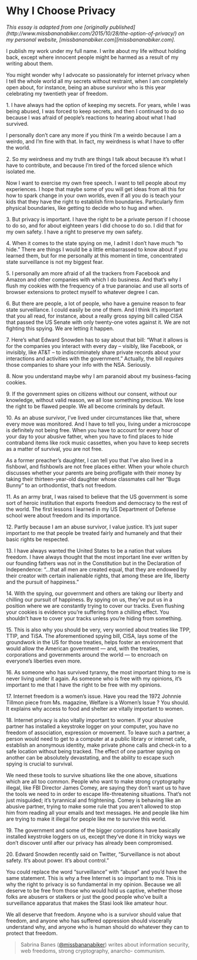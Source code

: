 
# Why I Choose Privacy

<p><em>This essay is adapted from one [originally published](http://www.missbananabiker.com/2015/10/28/the-option-of-privacy/) on my personal
website, [missbananabiker.com][missbananabiker.com].</em></p>

<p>I publish my work under my full name. I write about my life without
holding back, except where innocent people might be harmed as a result
of my writing about them.</p>

<p>You might wonder why I advocate so passionately for internet privacy
when I tell the whole world all my secrets without restraint, when I
am completely open about, for instance, being an abuse survivor who is
this year celebrating my twentieth year of freedom.</p>

<p>1. I have always had the option of keeping my secrets. For years,
while I was being abused, I was forced to keep secrets, and then I
continued to do so because I was afraid of people’s reactions to
hearing about what I had survived.<p>

<p>I personally don’t care any more if you think I’m a weirdo because I
am a weirdo, and I’m fine with that. In fact, my weirdness is what I
have to offer the world.</p>

<p>2. So my weirdness and my truth are things I talk about because it’s
what I have to contribute, and because I’m tired of the forced silence
which isolated me.</p>

<p>Now I want to exercise my own free speech. I want to tell people about
my experiences. I hope that maybe some of you will get ideas from all
this for how to spark change in your own worlds, even if all you do is
teach your kids that they have the right to establish firm
boundaries. Particularly firm physical boundaries, like getting to
decide who to hug and when.</p>

<p>3. But privacy is important. I have the right to be a private person
if I choose to do so, and for about eighteen years I did choose to do
so. I did that for my own safety. I have a right to preserve my own
safety.</p>

<p>4. When it comes to the state spying on me, I admit I don’t have much
“to hide.” There are things I would be a little embarrassed to know
about if you learned them, but for me personally at this moment in
time, concentrated state surveillance is not my biggest fear.</p>

<p>5. I personally am more afraid of all the trackers from Facebook and
Amazon and other companies with which I do business. And that’s why I
flush my cookies with the frequency of a true paranoiac and use all
sorts of browser extensions to protect myself to whatever degree I
can.</p>

<p>6. But there are people, a lot of people, who have a genuine reason to
fear state surveillance. I could easily be one of them. And I think
it’s important that you all read, for instance, about a really gross
spying bill called CISA that passed the US Senate with only twenty-one
votes against it. We are not fighting this spying. We are letting it
happen.</p>

<p>7. Here’s what Edward Snowden has to say about that bill: “What it
allows is for the companies you interact with every day – visibly,
like Facebook, or invisibly, like AT&amp;T – to indiscriminately share
private records about your interactions and activities with the
government.” Actually, the bill <em>requires</em> those companies to share
your info with the NSA. Seriously.</p>

<p>8. Now you understand maybe why I am paranoid about my business-facing
cookies.</p>

<p>9. If the government spies on citizens without our consent, without
our knowledge, without valid reason, we all lose something
precious. We lose the right to be flawed people. We all become
criminals by default.</p>

<p>10. As an abuse survivor, I’ve lived under circumstances like that,
where every move was monitored. And I have to tell you, living under a
microscope is definitely not being free. When you have to account for
every hour of your day to your abusive father, when you have to find
places to hide contraband items like rock music cassettes, when you
have to keep secrets as a matter of survival, you are not free.</p>

<p>As a former preacher’s daughter, I can tell you that I’ve also lived
in a fishbowl, and fishbowls are not free places either.  When your
whole church discusses whether your parents are being profligate with
their money by taking their thirteen-year-old daughter whose
classmates call her “Bugs Bunny” to an orthodontist, that’s not
freedom.</p>

<p>11. As an army brat, I was raised to believe that the US government is
some sort of heroic institution that exports freedom and democracy to
the rest of the world. The first lessons I learned in my US Department
of Defense school were about freedom and its importance.</p>

<p>12. Partly because I am an abuse survivor, I value justice. It’s just
super important to me that people be treated fairly and humanely and
that their basic rights be respected.</p>

<p>13. I have always wanted the United States to be a nation that values
freedom. I have always thought that the most important line ever
written by our founding fathers was not in the Constitution but in the
Declaration of Independence: “...that all men are created equal, that
they are endowed by their creator with certain inalienable rights,
that among these are life, liberty and the pursuit of happiness.”</p>

<p>14. With the spying, our government and others are taking our liberty
and chilling our pursuit of happiness. By spying on us, they’ve put us
in a position where we are constantly trying to cover our tracks. Even
flushing your cookies is evidence you’re suffering from a chilling
effect. You shouldn’t have to cover your tracks unless you’re hiding
from something.</p>

<p>15. This is also why you should be very, very worried about treaties
like TPP, TTIP, and TiSA. The aforementioned spying bill, CISA, lays
some of the groundwork in the US for those treaties, helps foster an
environment that would allow the American government — and, with the
treaties, corporations and governments around the world — to encroach
on everyone’s liberties even more.</p>

<p>16. As someone who has survived tyranny, the most important thing to
me is never living under it again. As someone who is free with my
opinions, it’s important to me that I have the right to be free with
my opinions.</p>

<p>17. Internet freedom is a women’s issue. Have you read the 1972
Johnnie Tillmon piece from Ms. magazine, Welfare is a Women’s Issue ?
You should. It explains why access to food and shelter are vitally
important to women.</p>

<p>18. Internet privacy is also vitally important to women. If your
abusive partner has installed a keystroke logger on your computer, you
have no freedom of association, expression or movement. To leave such
a partner, a person would need to get to a computer at a public
library or internet cafe, establish an anonymous identity, make
private phone calls and check-in to a safe location without being
tracked. The effect of one partner spying on another can be absolutely
devastating, and the ability to escape such spying is crucial to
survival.</p>

<p>We need these tools to survive situations like the one above,
situations which are all too common. People who want to make strong
cryptography illegal, like FBI Director James Comey, are saying they
don’t want us to have the tools we need to in order to escape
life-threatening situations. That’s not just misguided; it’s
tyrannical and frightening. Comey is behaving like an abusive partner,
trying to make some rule that you aren’t allowed to stop him from
reading all your emails and text messages. He and people like him are
trying to make it illegal for people like me to survive this world.</p>

<p>19. The government and some of the bigger corporations have basically
installed keystroke loggers on us, except they’ve done it in tricky
ways we don’t discover until after our privacy has already been
compromised.</p>

<p>20. Edward Snowden recently said on Twitter, “Surveillance is not
about safety. It’s about power. It’s about control.”</p>

<p>You could replace the word “surveillance” with “abuse” and you’d have
the same statement. This is why a free Internet is so important to
me. This is why the right to privacy is so fundamental in my
opinion. Because we all deserve to be free from those who would hold
us captive, whether those folks are abusers or stalkers or just the
good people who’ve built a surveillance apparatus that makes the Stasi
look like amateur hour.</p>

<p>We all deserve that freedom. Anyone who is a survivor should value
that freedom, and anyone who has suffered oppression should viscerally
understand why, and anyone who is human should do whatever they can to
protect that freedom.</p>


> Sabrina Banes ([@missbananabiker](https://twitter.com/missbananabiker)) writes
about information security, web freedoms, strong cryptography, anarcho-
communism.
